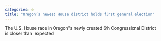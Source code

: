 ```yaml
---
categories: e
title: "Oregon’s newest House district holds first general election"
---
```

The U.S. House race in Oregon"s newly created 6th Congressional District is closer than  expected.